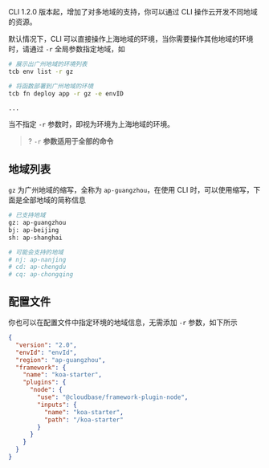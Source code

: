 CLI 1.2.0 版本起，增加了对多地域的支持，你可以通过 CLI 操作云开发不同地域的资源。

默认情况下，CLI 可以直接操作上海地域的环境，当你需要操作其他地域的环境时，请通过 `-r` 全局参数指定地域，如

```bash
# 展示出广州地域的环境列表
tcb env list -r gz

# 将函数部署到广州地域的环境
tcb fn deploy app -r gz -e envID

...
```

当不指定 `-r` 参数时，即视为环境为上海地域的环境。

>? `-r` **参数适用于全部的命令**

## 地域列表

`gz` 为广州地域的缩写，全称为 `ap-guangzhou`，在使用 CLI 时，可以使用缩写，下面是全部地域的简称信息

```bash
# 已支持地域
gz: ap-guangzhou
bj: ap-beijing
sh: ap-shanghai

# 可能会支持的地域
# nj: ap-nanjing
# cd: ap-chengdu
# cq: ap-chongqing
```

## 配置文件

你也可以在配置文件中指定环境的地域信息，无需添加 `-r` 参数，如下所示

```json
{
  "version": "2.0",
  "envId": "envId",
  "region": "ap-guangzhou",
  "framework": {
    "name": "koa-starter",
    "plugins": {
      "node": {
        "use": "@cloudbase/framework-plugin-node",
        "inputs": {
          "name": "koa-starter",
          "path": "/koa-starter"
        }
      }
    }
  }
}
```